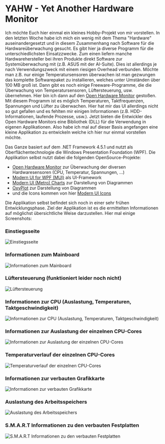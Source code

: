 # YAHW - Yet Another Hardware Monitor

Ich möchte Euch hier einmal ein kleines Hobby-Projekt von mir vorstellen. In den letzten Woche habe ich mich ein wenig mit dem Thema "Hardware" auseinandergesetzt und in diesem Zusammenhang nach Software für die Hardwareüberwachung gesucht. Es gibt hier ja diverse Programm für die unterschiedlichsten Einsatzzwecke. Zum einen liefern manche Hardwarehersteller bei ihren Produkte direkt Software zur Systemüberwachung mit (z.B. ASUS mit der AI-Suite). Dies ist allerdings je nach Verwendungszweck mit einem riesigen Overhead verbunden. Möchte man z.B. nur einige Temperatursensoren überwachen ist man gezwungen das komplette Softwarepaket zu installieren, welches unter Umständen über 100 MB groß ist. Dann gibt es noch einige Freeware-Programme, die die Überwachung von Temperatursensoren, Lüftersteuerung, usw. übernehmen. Hier bin ich dann auf den <a href="http://openhardwaremonitor.org/" target="_blank">Open Hardware Monitor</a> gestoßen. Mit diesem Programm ist es möglich Temperaturen, Taktfrequenzen, Spannungen und Lüfter zu überwachen. Hier hat mir das UI allerdings nicht so gut gefallen und es fehlten mir einigen Informationen (z.B. HDD-Informationen, laufende Prozesse, usw.). Jetzt bieten die Entwickler des Open Hardware Monitors eine Bibliothek (DLL) für die Verwendung in eigenen Applikationen. Also habe ich mal auf dieser Basis angefangen eine kleine Applikation zu entwickeln welche ich hier nur einmal vorstellen möchte.

Das Ganze basiert auf dem .NET Framework 4.5.1 und nutzt als Oberflächentechnologie die Windows Presentation Foundation (WPF). Die Applikation selbst nutzt dabei die folgenden OpenSource-Projekte:
* <a href="http://openhardwaremonitor.org/" target="_blank">Open Hardware Monitor</a> zur Überwachung der diversen Hardwaresensoren (CPU, Temperatur, Spannungen, ...)
* <a href="https://github.com/firstfloorsoftware/mui" target="_blank">Modern UI for WPF (MUI)</a> als UI-Framework<li><a href="https://modernuicharts.codeplex.com/" target="_blank">Modern UI (Metro) Charts</a> zur Darstellung von Diagrammen
* <a href="http://oxyplot.org/" target="_blank">OxyPlot</a> zur Darstellung von Diagrammen
* und die Icons kommen von hier <a href="http://modernuiicons.com/" target="_blank">Modern UI Icons</a>

Die Applikation selbst befindet sich noch in einer sehr frühen Entwicklungsphase. Ziel der Applikation ist es die ermittelten Informationen auf möglichst übersichtliche Weise darzustellen. Hier mal einige Screenshots:

### Einstiegsseite

![Einstiegsseite](http://csharp-blog.de/wp-content/uploads/2015/07/YAHW_011.png)

### Informationen zum Mainboard

![Informationen zum Mainboard](http://csharp-blog.de/wp-content/uploads/2015/07/YAHW_021.png)

### Lüftersteuerung (funktioniert leider noch nicht)

![Lüftersteuerung](http://csharp-blog.de/wp-content/uploads/2015/07/YAHW_031.png)

### Informationen zur CPU (Auslastung, Temperaturen, Taktgeschwindigkeit)

![Informationen zur CPU (Auslastung, Temperaturen, Taktgeschwindigkeit)](http://csharp-blog.de/wp-content/uploads/2015/07/YAHW_041.png)

### Informationen zur Auslastung der einzelnen CPU-Cores

![Informationen zur Auslastung der einzelnen CPU-Cores](http://csharp-blog.de/wp-content/uploads/2015/07/YAHW_051.png)

### Temperaturverlauf der einzelnen CPU-Cores

![Temperaturverlauf der einzelnen CPU-Cores](http://csharp-blog.de/wp-content/uploads/2015/07/YAHW_061.png)

### Informationen zur verbauten Grafikkarte

![Informationen zur verbauten Grafikkarte](http://csharp-blog.de/wp-content/uploads/2015/07/YAHW_071.png)

### Auslastung des Arbeitsspeichers

![Auslastung des Arbeitsspeichers](http://csharp-blog.de/wp-content/uploads/2015/07/YAHW_081.png)

### S.M.A.R.T Informationen zu den verbauten Festplatten

![S.M.A.R.T Informationen zu den verbauten Festplatten](http://csharp-blog.de/wp-content/uploads/2015/07/YAHW_091.png)
